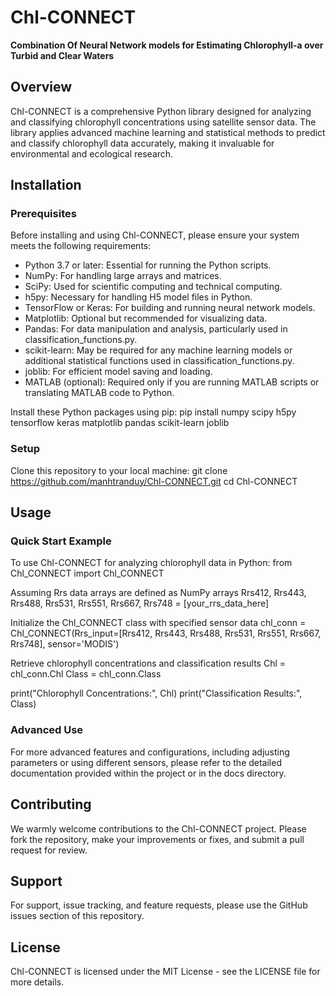 # Chl-CONNECT
**Combination Of Neural Network models for Estimating Chlorophyll-a over Turbid and Clear Waters**

## Overview
Chl-CONNECT is a comprehensive Python library designed for analyzing and classifying chlorophyll concentrations using satellite sensor data. The library applies advanced machine learning and statistical methods to predict and classify chlorophyll data accurately, making it invaluable for environmental and ecological research.

## Installation

### Prerequisites
Before installing and using Chl-CONNECT, please ensure your system meets the following requirements:
- Python 3.7 or later: Essential for running the Python scripts.
- NumPy: For handling large arrays and matrices.
- SciPy: Used for scientific computing and technical computing.
- h5py: Necessary for handling H5 model files in Python.
- TensorFlow or Keras: For building and running neural network models.
- Matplotlib: Optional but recommended for visualizing data.
- Pandas: For data manipulation and analysis, particularly used in classification_functions.py.
- scikit-learn: May be required for any machine learning models or additional statistical functions used in classification_functions.py.
- joblib: For efficient model saving and loading.
- MATLAB (optional): Required only if you are running MATLAB scripts or translating MATLAB code to Python.

Install these Python packages using pip:
pip install numpy scipy h5py tensorflow keras matplotlib pandas scikit-learn joblib

### Setup
Clone this repository to your local machine:
git clone https://github.com/manhtranduy/Chl-CONNECT.git
cd Chl-CONNECT

## Usage

### Quick Start Example
To use Chl-CONNECT for analyzing chlorophyll data in Python:
from Chl_CONNECT import Chl_CONNECT

Assuming Rrs data arrays are defined as NumPy arrays
Rrs412, Rrs443, Rrs488, Rrs531, Rrs551, Rrs667, Rrs748 = [your_rrs_data_here]

Initialize the Chl_CONNECT class with specified sensor data
chl_conn = Chl_CONNECT(Rrs_input=[Rrs412, Rrs443, Rrs488, Rrs531, Rrs551, Rrs667, Rrs748], sensor='MODIS')

Retrieve chlorophyll concentrations and classification results
Chl = chl_conn.Chl
Class = chl_conn.Class

print("Chlorophyll Concentrations:", Chl)
print("Classification Results:", Class)

### Advanced Use
For more advanced features and configurations, including adjusting parameters or using different sensors, please refer to the detailed documentation provided within the project or in the docs directory.

## Contributing
We warmly welcome contributions to the Chl-CONNECT project. Please fork the repository, make your improvements or fixes, and submit a pull request for review.

## Support
For support, issue tracking, and feature requests, please use the GitHub issues section of this repository.

## License
Chl-CONNECT is licensed under the MIT License - see the LICENSE file for more details.
